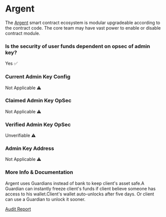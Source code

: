 # Argent

The [Argent](https://www.argent.xyz/) smart contract ecosystem is modular upgradeable according to the contract code. The core team may have vast power to enable or disable contract module.

### Is the security of user funds dependent on opsec of admin key?

Yes ✅

### Current Admin Key Config

Not Applicable ⚠

### Claimed Admin Key OpSec

Not Applicable ⚠

### Verified Admin Key OpSec

Unverifiable ⚠️

### Admin Key Address

Not Applicable ⚠

### More Info & Documentation
Argent uses Guardians instead of bank to keep client's asset safe.A Guardian can instantly freeze client's funds if client believe someone has access to his wallet.Client's wallet auto-unlocks after five days. Or client can use a Guardian to unlock it sooner.

[Audit Report](https://github.com/argentlabs/argent-contracts/tree/develop/audit)

  